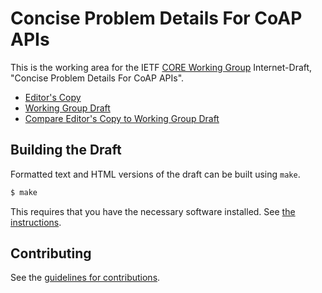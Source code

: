 # Concise Problem Details For CoAP APIs

This is the working area for the IETF [CORE Working Group](https://datatracker.ietf.org/wg/core/documents/) Internet-Draft, "Concise Problem Details For CoAP APIs".

* [Editor's Copy](https://core-wg.github.io/core-problem-details/#go.draft-ietf-core-problem-details.html)
* [Working Group Draft](https://tools.ietf.org/html/draft-ietf-core-problem-details)
* [Compare Editor's Copy to Working Group Draft](https://core-wg.github.io/core-problem-details/#go.draft-ietf-core-problem-details.diff)

## Building the Draft

Formatted text and HTML versions of the draft can be built using `make`.

```sh
$ make
```

This requires that you have the necessary software installed.  See
[the instructions](https://github.com/martinthomson/i-d-template/blob/master/doc/SETUP.md).


## Contributing

See the
[guidelines for contributions](https://github.com/core-wg/core-problem-details/blob/master/CONTRIBUTING.md).
